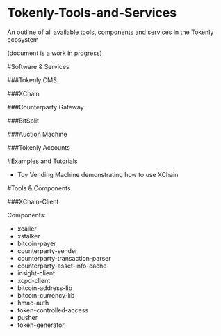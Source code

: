 # Tokenly-Tools-and-Services
An outline of all available tools, components and services in the Tokenly ecosystem

(document is a work in progress)

#Software & Services

###Tokenly CMS

###XChain

###Counterparty Gateway

###BitSplit

###Auction Machine

###Tokenly Accounts

#Examples and Tutorials

* Toy Vending Machine demonstrating how to use XChain

#Tools & Components

###XChain-Client

Components:

* xcaller
* xstalker
* bitcoin-payer
* counterparty-sender
* counterparty-transaction-parser
* counterparty-asset-info-cache
* insight-client
* xcpd-client
* bitcoin-address-lib
* bitcoin-currency-lib
* hmac-auth
* token-controlled-access
* pusher
* token-generator
